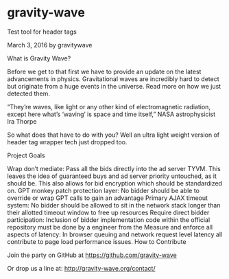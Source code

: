 # gravity-wave
Test tool for header tags

March 3, 2016 by gravitywave

What is Gravity Wave?

Before we get to that first we have to provide an update on the latest advancements in physics. Gravitational waves are incredibly hard to detect but originate from a huge events in the universe. Read more on how we just detected them.

“They’re waves, like light or any other kind of electromagnetic radiation, except here what’s ‘waving’ is space and time itself,” NASA astrophysicist Ira Thorpe

So what does that have to do with you? Well an ultra light weight version of header tag wrapper tech just dropped too.

Project Goals

Wrap don’t mediate: Pass all the bids directly into the ad server TYVM. This leaves the idea of guaranteed buys and ad server priority untouched, as it should be. This also allows for bid encryption which should be standardized on.
GPT monkey patch protection layer: No bidder should be able to override or wrap GPT calls to gain an advantage
Primary AJAX timeout system: No bidder should be allowed to sit in the network stack longer than their allotted timeout window to free up resources
Require direct bidder participation: Inclusion of bidder implementation code within the official repository must be done by a engineer from the
Measure and enforce all aspects of latency: In browser queuing and network request level latency all contribute to page load performance issues.
How to Contribute

Join the party on GitHub at https://github.com/gravity-wave

Or drop us a line at: http://gravity-wave.org/contact/

 
